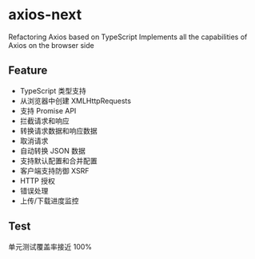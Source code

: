 # axios-next
Refactoring Axios based on TypeScript
Implements all the capabilities of Axios on the browser side

## Feature
- TypeScript 类型支持
- 从浏览器中创建 XMLHttpRequests
- 支持 Promise API
- 拦截请求和响应
- 转换请求数据和响应数据
- 取消请求
- 自动转换 JSON 数据
- 支持默认配置和合并配置
- 客户端支持防御 XSRF
- HTTP 授权
- 错误处理
- 上传/下载进度监控

## Test
单元测试覆盖率接近 100%
